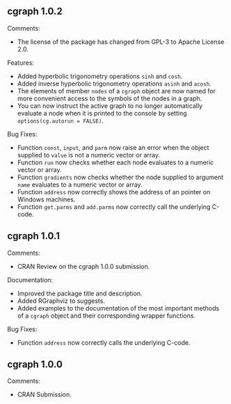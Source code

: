 cgraph 1.0.2
----------------------------------------------------------------

Comments:

* The license of the package has changed from GPL-3 to Apache License 2.0.

Features:

* Added hyperbolic trigonometry operations `sinh` and `cosh`.
* Added inverse hyperbolic trigonometry operations `asinh` and `acosh`.
* The elements of member `nodes` of a `cgraph` object are now named for more convenient access to the symbols of the nodes in a graph.
* You can now instruct the active graph to no longer automatically evaluate a node when it is printed to the console by setting `options(cg.autorun = FALSE)`.

Bug Fixes:

* Function `const`, `input`, and `parm` now raise an error when the object supplied to `value` is not a numeric vector or array.
* Function `run` now checks whether each node evaluates to a numeric vector or array.
* Function `gradients` now checks whether the node supplied to argument `name` evaluates to a numeric vector or array. 
* Function `address` now correctly shows the address of an pointer on Windows machines.
* Function `get.parms` and `add.parms` now correctly call the underlying C-code.

cgraph 1.0.1
----------------------------------------------------------------

Comments:

* CRAN Review on the cgraph 1.0.0 submission.

Documentation:

* Improved the package title and description.
* Added RGraphviz to suggests.
* Added examples to the documentation of the most important methods of a `cgraph` object and their corresponding wrapper functions.

Bug Fixes:

* Function `address` now correctly calls the underlying C-code. 

cgraph 1.0.0
----------------------------------------------------------------

Comments:

* CRAN Submission.
